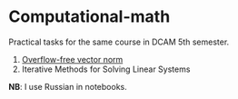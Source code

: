 # Computational-math
Practical tasks for the same course in DCAM 5th semester.

1. [Overflow-free vector norm](./Overflow_free_vector_norm.ipynb)
2. Iterative Methods for Solving Linear Systems

**NB**: I use Russian in notebooks.
